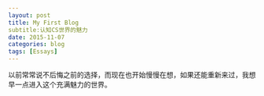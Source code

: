 ```yaml
---
layout: post
title: My First Blog
subtitle:认知CS世界的魅力
date: 2015-11-07
categories: blog
tags: [Essays]
---
```

以前常常说不后悔之前的选择，而现在也开始慢慢在想，如果还能重新来过，我想早一点进入这个充满魅力的世界。
